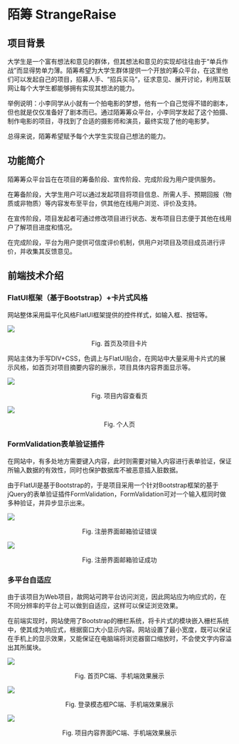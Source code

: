 # 陌筹 StrangeRaise


## 项目背景

大学生是一个富有想法和意见的群体，但其想法和意见的实现却往往由于“单兵作战”而显得势单力薄。陌筹希望为大学生群体提供一个开放的筹众平台，在这里他们可以发起自己的项目，招募人手、“招兵买马”，征求意见、展开讨论，利用互联网让每个大学生都能够拥有实现其想法的能力。

举例说明：小李同学从小就有一个拍电影的梦想，他有一个自己觉得不错的剧本，但也就是仅仅准备好了剧本而已。通过陌筹筹众平台，小李同学发起了这个拍摄、制作电影的项目，寻找到了合适的摄影师和演员，最终实现了他的电影梦。

总得来说，陌筹希望赋予每个大学生实现自己想法的能力。

## 功能简介

陌筹筹众平台旨在在项目的筹备阶段、宣传阶段、完成阶段为用户提供服务。

在筹备阶段，大学生用户可以通过发起项目将项目信息、所需人手、预期回报（物质或非物质）等内容发布至平台，供其他在线用户浏览、评价及支持。

在宣传阶段，项目发起者可通过修改项目进行状态、发布项目日志便于其他在线用户了解项目进度和情况。

在完成阶段，平台为用户提供可信度评价机制，供用户对项目及项目成员进行评价，并收集其反馈意见。

## 前端技术介绍

### FlatUI框架（基于Bootstrap）+卡片式风格

网站整体采用扁平化风格FlatUI框架提供的控件样式，如输入框、按钮等。

![](http://i.imgur.com/ykxFjnd.png)
<div style="text-align:center">
Fig. 首页及项目卡片
</div>

网站主体为手写DIV+CSS，色调上与FlatUI贴合，在网站中大量采用卡片式的展示风格，如首页对项目摘要内容的展示，项目具体内容界面显示等。

![](http://i.imgur.com/xCRJQzy.png)
<div style="text-align:center">
Fig. 项目内容查看页
</div>

![](http://i.imgur.com/1xrUA70.png)
<div style="text-align:center">
Fig. 个人页
</div>

### FormValidation表单验证插件

在网站中，有多处地方需要键入内容，此时则需要对输入内容进行表单验证，保证所输入数据的有效性，同时也保护数据库不被恶意插入脏数据。

由于FlatUI是基于Bootstrap的，于是项目采用一个针对Bootstrap框架的基于jQuery的表单验证插件FormValidation，FormValidation可对一个输入框同时做多种验证，并异步显示出来。

![](http://i.imgur.com/CYF7rTk.png)
<div style="text-align:center">
Fig. 注册界面邮箱验证错误
</div>

![](http://i.imgur.com/nNZNaH9.png)
<div style="text-align:center">
Fig. 注册界面邮箱验证成功
</div>

### 多平台自适应

由于该项目为Web项目，故网站可跨平台访问浏览，因此网站应为响应式的，在不同分辨率的平台上可以做到自适应，这样可以保证浏览效果。

在前端实现时，网站使用了Bootstrap的栅栏系统，将卡片式的模块嵌入栅栏系统中，使其成为响应式，根据窗口大小显示内容。网站设置了最小宽度，既可以保证在手机上的显示效果，又能保证在电脑端将浏览器窗口缩放时，不会使文字内容溢出其所属块。

![](http://i.imgur.com/kQygRLr.jpg)
<div style="text-align:center">
Fig. 首页PC端、手机端效果展示
</div>

![](http://i.imgur.com/FdBzTOz.png)
<div style="text-align:center">
Fig. 登录模态框PC端、手机端效果展示
</div>

![](http://i.imgur.com/cQ7tXaB.png)
<div style="text-align:center">
Fig. 项目内容界面PC端、手机端效果展示
</div>